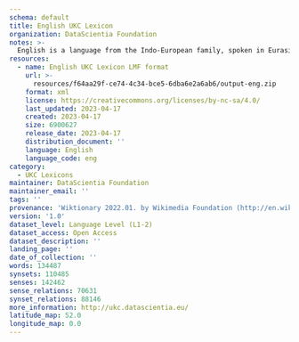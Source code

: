 ```yaml
---
schema: default
title: English UKC Lexicon
organization: DataScientia Foundation
notes: >-
  English is a language from the Indo-European family, spoken in Eurasia. The UKC Lexicon of English is represented as a lexico-semantic network. It consists of words, word senses, synsets, as well as sense-level and synset-level relationships.
resources:
  - name: English UKC Lexicon LMF format
    url: >-
      resources/f64aa29f-ce74-4c34-bce5-6dba6e2a6ab6/output-eng.zip
    format: xml
    license: https://creativecommons.org/licenses/by-nc-sa/4.0/
    last_updated: 2023-04-17
    created: 2023-04-17
    size: 6900627
    release_date: 2023-04-17
    distribution_document: ''
    language: English
    language_code: eng
category:
  - UKC Lexicons
maintainer: DataScientia Foundation
maintainer_email: ''
tags: ''
provenance: 'Wiktionary 2022.01. by Wikimedia Foundation (http://en.wiktionary.org); CogNet 2.1 by Khuyagbaatar Batsuren, National University of Mongolia (http://cognet.ukc.disi.unitn.it); KinDiv: Kinship Diversity 1.0 by Temuulen Khishigsuren (http://ukc.disi.unitn.it/index.php/kinship/); UniMet: Universal Metonymy 1.0 by Temuulen Khishigsuren and Gábor Bella (http://ukc.disi.unitn.it/index.php/metonymy/); MorphyNet 2.0 by Gábor Bella and Khuyagbaatar Batsuren (http://ukc.disi.unitn.it/index.php/morphynet/); Princeton WordNet 2.1 by Princeton University (https://wordnet.princeton.edu/); Princeton WordNet 2.1 by Princeton University (https://wordnet.princeton.edu)'
version: '1.0'
dataset_level: Language Level (L1-2)
dataset_access: Open Access
dataset_description: ''
landing_page: ''
date_of_collection: ''
words: 134487
synsets: 110485
senses: 142462
sense_relations: 70631
synset_relations: 88146
more_information: http://ukc.datascientia.eu/
latitude_map: 52.0
longitude_map: 0.0
---
```

